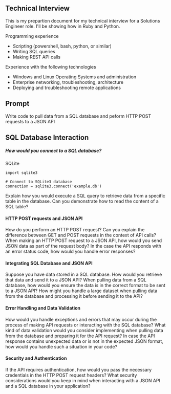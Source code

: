 ## Technical Interview

This is my prepartion document for my technical interview for a Solutions Engineer role. I'll be showing how in Ruby and Python.

Programming experience

- Scripting (powershell, bash, python, or similar)
- Writing SQL queries
- Making REST API calls

Experience with the following technologies

- Windows and Linux Operating Systems and administration
- Enterprise networking, troubleshooting, architecture
- Deploying and troubleshooting remote applications

## Prompt

Write code to pull data from a SQL database and peform HTTP POST requests to a JSON API

## SQL Database Interaction

##### How would you connect to a SQL database?

SQLite

```
import sqlite3

# Connect to SQLite3 database
connection = sqlite3.connect('example.db')
```

Explain how you would execute a SQL query to retrieve data from a specific table in the database.
Can you demonstrate how to read the content of a SQL table?

#### HTTP POST requests and JSON API

How do you perform an HTTP POST request?
Can you explain the difference between GET and POST requests in the context of API calls?
When making an HTTP POST request to a JSON API, how would you send JSON data as part of the request body?
In the case the API responds with an error status code, how would you handle error responses?

#### Integrating SQL Database and JSON API

Suppose you have data stored in a SQL database. How would you retrieve that data and send it to a JSON API?
When pulling data from a SQL database, how would you ensure the data is in the correct format to be sent to a JSON API?
How might you handle a large dataset when pulling data from the database and processing it before sending it to the API?

#### Error Handling and Data Validation

How would you handle exceptions and errors that may occur during the process of making API requests or interacting with the SQL database?
What kind of data validation would you consider implementing when pulling data from the database and preparing it for the API request?
In case the API response contains unexpected data or is not in the expected JSON format, how would you handle such a situation in your code?

#### Security and Authentication

If the API requires authentication, how would you pass the necessary credentials in the HTTP POST request headers?
What security considerations would you keep in mind when interacting with a JSON API and a SQL database in your application?
